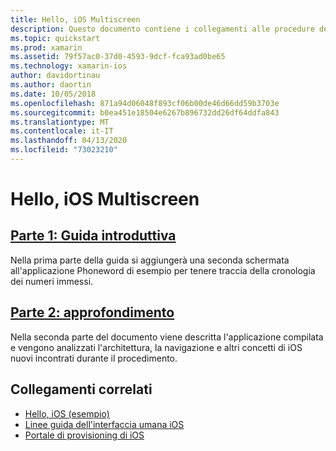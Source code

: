 ```yaml
---
title: Hello, iOS Multiscreen
description: Questo documento contiene i collegamenti alle procedure dettagliate che espandono l'applicazione di esempio Phoneword per aggiungere una seconda schermata. Le procedure dettagliate esplorano lo schema progettuale MVC (Model, View, Controller), la navigazione in iOS e altri concetti di sviluppo di app iOS fondamentali.
ms.topic: quickstart
ms.prod: xamarin
ms.assetid: 79f57ac0-37d0-4593-9dcf-fca93ad0be65
ms.technology: xamarin-ios
author: davidortinau
ms.author: daortin
ms.date: 10/05/2018
ms.openlocfilehash: 871a94d06048f893cf06b00de46d66dd59b3703e
ms.sourcegitcommit: b0ea451e18504e6267b896732dd26df64ddfa843
ms.translationtype: MT
ms.contentlocale: it-IT
ms.lasthandoff: 04/13/2020
ms.locfileid: "73023210"
---
```

# <a name="hello-ios-multiscreen"></a>Hello, iOS Multiscreen

## <a name="part-1-quickstart"></a>[Parte 1: Guida introduttiva](~/ios/get-started/hello-ios-multiscreen/hello-ios-multiscreen-quickstart.md)

Nella prima parte della guida si aggiungerà una seconda schermata all'applicazione Phoneword di esempio per tenere traccia della cronologia dei numeri immessi.

## <a name="part-2-deep-dive"></a>[Parte 2: approfondimento](~/ios/get-started/hello-ios-multiscreen/hello-ios-multiscreen-deepdive.md)

Nella seconda parte del documento viene descritta l'applicazione compilata e vengono analizzati l'architettura, la navigazione e altri concetti di iOS nuovi incontrati durante il procedimento.

## <a name="related-links"></a>Collegamenti correlati

- [Hello, iOS (esempio)](https://docs.microsoft.com/samples/xamarin/ios-samples/hello-ios)
- [Linee guida dell'interfaccia umana iOS](https://developer.apple.com/library/ios/#documentation/UserExperience/Conceptual/MobileHIG/Introduction/Introduction.html)
- [Portale di provisioning di iOS](https://developer.apple.com/ios/manage/overview/index.action)
